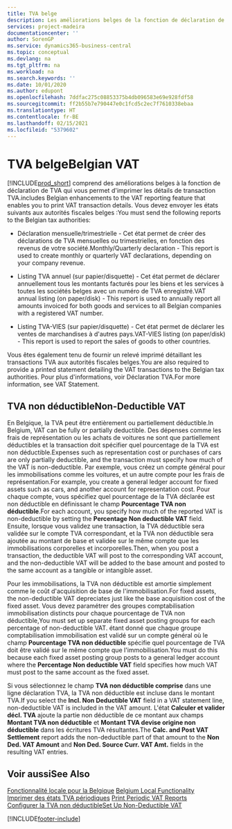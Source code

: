 ```yaml
---
title: TVA belge
description: Les améliorations belges de la fonction de déclaration de TVA vous permettent d'imprimer des détails sur les transactions TVA.
services: project-madeira
documentationcenter: ''
author: SorenGP
ms.service: dynamics365-business-central
ms.topic: conceptual
ms.devlang: na
ms.tgt_pltfrm: na
ms.workload: na
ms.search.keywords: ''
ms.date: 10/01/2020
ms.author: edupont
ms.openlocfilehash: 7ddfac275c08853375b4db096583e69e928fdf58
ms.sourcegitcommit: ff2b55b7e790447e0c1fcd5c2ec7f7610338ebaa
ms.translationtype: HT
ms.contentlocale: fr-BE
ms.lasthandoff: 02/15/2021
ms.locfileid: "5379602"
---
```

# <a name="belgian-vat"></a><span data-ttu-id="b8a91-103">TVA belge</span><span class="sxs-lookup"><span data-stu-id="b8a91-103">Belgian VAT</span></span>
[!INCLUDE[prod_short](../../includes/prod_short.md)] <span data-ttu-id="b8a91-104">comprend des améliorations belges à la fonction de déclaration de TVA qui vous permet d'imprimer les détails de transaction TVA.</span><span class="sxs-lookup"><span data-stu-id="b8a91-104">includes Belgian enhancements to the VAT reporting feature that enables you to print VAT transaction details.</span></span> <span data-ttu-id="b8a91-105">Vous devez envoyer les états suivants aux autorités fiscales belges :</span><span class="sxs-lookup"><span data-stu-id="b8a91-105">You must send the following reports to the Belgian tax authorities:</span></span>  

-   <span data-ttu-id="b8a91-106">Déclaration mensuelle/trimestrielle - Cet état permet de créer des déclarations de TVA mensuelles ou trimestrielles, en fonction des revenus de votre société.</span><span class="sxs-lookup"><span data-stu-id="b8a91-106">Monthly/Quarterly declaration - This report is used to create monthly or quarterly VAT declarations, depending on your company revenue.</span></span>  

-   <span data-ttu-id="b8a91-107">Listing TVA annuel (sur papier/disquette) - Cet état permet de déclarer annuellement tous les montants facturés pour les biens et les services à toutes les sociétés belges avec un numéro de TVA enregistré.</span><span class="sxs-lookup"><span data-stu-id="b8a91-107">VAT annual listing (on paper/disk) - This report is used to annually report all amounts invoiced for both goods and services to all Belgian companies with a registered VAT number.</span></span>  

-   <span data-ttu-id="b8a91-108">Listing TVA-VIES (sur papier/disquette) - Cet état permet de déclarer les ventes de marchandises à d'autres pays.</span><span class="sxs-lookup"><span data-stu-id="b8a91-108">VAT-VIES listing (on paper/disk) - This report is used to report the sales of goods to other countries.</span></span>  

<span data-ttu-id="b8a91-109">Vous êtes également tenu de fournir un relevé imprimé détaillant les transactions TVA aux autorités fiscales belges.</span><span class="sxs-lookup"><span data-stu-id="b8a91-109">You are also required to provide a printed statement detailing the VAT transactions to the Belgian tax authorities.</span></span> <span data-ttu-id="b8a91-110">Pour plus d'informations, voir Déclaration TVA.</span><span class="sxs-lookup"><span data-stu-id="b8a91-110">For more information, see VAT Statement.</span></span>  

## <a name="non-deductible-vat"></a><span data-ttu-id="b8a91-111">TVA non déductible</span><span class="sxs-lookup"><span data-stu-id="b8a91-111">Non-Deductible VAT</span></span>  
 <span data-ttu-id="b8a91-112">En Belgique, la TVA peut être entièrement ou partiellement déductible.</span><span class="sxs-lookup"><span data-stu-id="b8a91-112">In Belgium, VAT can be fully or partially deductible.</span></span> <span data-ttu-id="b8a91-113">Des dépenses comme les frais de représentation ou les achats de voitures ne sont que partiellement déductibles et la transaction doit spécifier quel pourcentage de la TVA est non déductible.</span><span class="sxs-lookup"><span data-stu-id="b8a91-113">Expenses such as representation cost or purchases of cars are only partially deductible, and the transaction must specify how much of the VAT is non-deductible.</span></span> <span data-ttu-id="b8a91-114">Par exemple, vous créez un compte général pour les immobilisations comme les voitures, et un autre compte pour les frais de représentation.</span><span class="sxs-lookup"><span data-stu-id="b8a91-114">For example, you create a general ledger account for fixed assets such as cars, and another account for representation cost.</span></span> <span data-ttu-id="b8a91-115">Pour chaque compte, vous spécifiez quel pourcentage de la TVA déclarée est non déductible en définissant le champ **Pourcentage TVA non déductible**.</span><span class="sxs-lookup"><span data-stu-id="b8a91-115">For each account, you specify how much of the reported VAT is non-deductible by setting the **Percentage Non deductible VAT** field.</span></span> <span data-ttu-id="b8a91-116">Ensuite, lorsque vous validez une transaction, la TVA déductible sera validée sur le compte TVA correspondant, et la TVA non déductible sera ajoutée au montant de base et validée sur le même compte que les immobilisations corporelles et incorporelles.</span><span class="sxs-lookup"><span data-stu-id="b8a91-116">Then, when you post a transaction, the deductible VAT will post to the corresponding VAT account, and the non-deductible VAT will be added to the base amount and posted to the same account as a tangible or intangible asset.</span></span>  

 <span data-ttu-id="b8a91-117">Pour les immobilisations, la TVA non déductible est amortie simplement comme le coût d'acquisition de base de l'immobilisation.</span><span class="sxs-lookup"><span data-stu-id="b8a91-117">For fixed assets, the non-deductible VAT depreciates just like the base acquisition cost of the fixed asset.</span></span> <span data-ttu-id="b8a91-118">Vous devez paramétrer des groupes comptabilisation immobilisation distincts pour chaque pourcentage de TVA non déductible,</span><span class="sxs-lookup"><span data-stu-id="b8a91-118">You must set up separate fixed asset posting groups for each percentage of non-deductible VAT.</span></span> <span data-ttu-id="b8a91-119">étant donné que chaque groupe comptabilisation immobilisation est validé sur un compte général où le champ **Pourcentage TVA non déductible** spécifie quel pourcentage de TVA doit être validé sur le même compte que l'immobilisation.</span><span class="sxs-lookup"><span data-stu-id="b8a91-119">You must do this because each fixed asset posting group posts to a general ledger account where the **Percentage Non deductible VAT** field specifies how much VAT must post to the same account as the fixed asset.</span></span>  

 <span data-ttu-id="b8a91-120">Si vous sélectionnez le champ **TVA non déductible comprise** dans une ligne déclaration TVA, la TVA non déductible est incluse dans le montant TVA.</span><span class="sxs-lookup"><span data-stu-id="b8a91-120">If you select the **Incl. Non Deductible VAT** field in a VAT statement line, non-deductible VAT is included in the VAT amount.</span></span> <span data-ttu-id="b8a91-121">L'état **Calculer et valider décl. TVA** ajoute la partie non déductible de ce montant aux champs **Montant TVA non déductible** et **Montant TVA devise origine non déductible** dans les écritures TVA résultantes.</span><span class="sxs-lookup"><span data-stu-id="b8a91-121">The **Calc. and Post VAT Settlement** report adds the non-deductible part of that amount to the **Non Ded. VAT Amount** and **Non Ded. Source Curr. VAT Amt.** fields in the resulting VAT entries.</span></span>  

## <a name="see-also"></a><span data-ttu-id="b8a91-122">Voir aussi</span><span class="sxs-lookup"><span data-stu-id="b8a91-122">See Also</span></span>  
 <span data-ttu-id="b8a91-123">[Fonctionnalité locale pour la Belgique](belgium-local-functionality.md) </span><span class="sxs-lookup"><span data-stu-id="b8a91-123">[Belgium Local Functionality](belgium-local-functionality.md) </span></span>  
 <span data-ttu-id="b8a91-124">[Imprimer des états TVA périodiques](how-to-print-periodic-vat-reports.md) </span><span class="sxs-lookup"><span data-stu-id="b8a91-124">[Print Periodic VAT Reports](how-to-print-periodic-vat-reports.md) </span></span>  
 [<span data-ttu-id="b8a91-125">Configurer la TVA non déductible</span><span class="sxs-lookup"><span data-stu-id="b8a91-125">Set Up Non-Deductible VAT</span></span>](how-to-set-up-non-deductible-vat.md)


[!INCLUDE[footer-include](../../includes/footer-banner.md)]